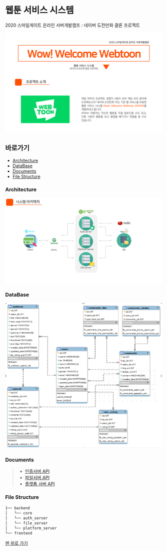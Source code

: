 # 웹툰 서비스 시스템
2020 스마일게이트 온라인 서버개발캠프 : 네이버 도전만화 클론 프로젝트

![main](./etc/main.png)
</a>

## 바로가기

- [Architecture](#architecture)
- [DataBase](#ataBase)
- [Documents](#documents)
- [File Structure](#file_structure)

<a name="architecture">  

### Architecture

</a>

![Architecture](./etc/architecture.png)


<a name="architecture">  

### DataBase

</a>

![DataBase](./etc/db.png)

  
<a name="documents">  
  
### Documents

</a>

>- [인증서버 API](https://documenter.getpostman.com/view/10215521/SWTK3Dqq) </br>
>- [파일서버 API](https://documenter.getpostman.com/view/10254430/SzKSRygn) </br>
>- [플랫폼 서버 API](https://documenter.getpostman.com/view/9773992/SzKWtGnX) </br>


<a name="file_structure">  

### File Structure

</a>  

```
├── backend
│   └── core
│   └── auth_server
│   └── file_server
│   └── platform_server
└── frontend
```

[맨 위로 가기](#top)
</br>
